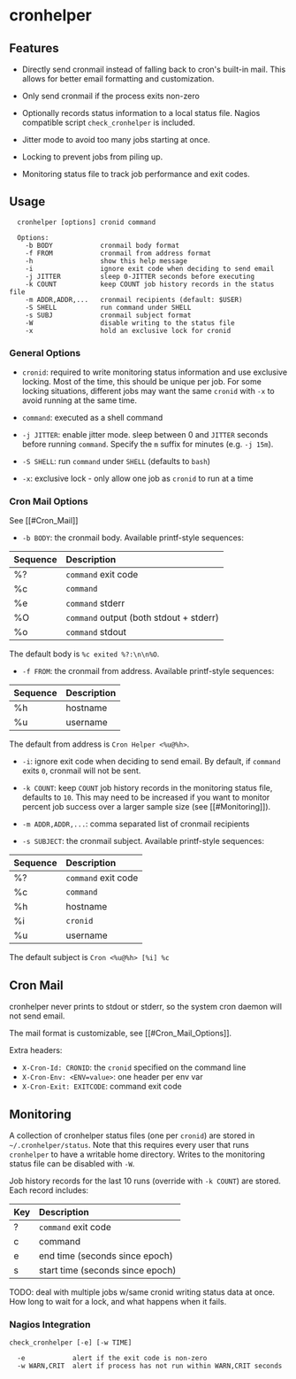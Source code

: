 # cronhelper

## Features

* Directly send cronmail instead of falling back to cron's built-in mail.
This allows for better email formatting and customization.

* Only send cronmail if the process exits non-zero

* Optionally records status information to a local status file. Nagios
compatible script `check_cronhelper` is included.

* Jitter mode to avoid too many jobs starting at once.

* Locking to prevent jobs from piling up.

* Monitoring status file to track job performance and exit codes.

## Usage

```
  cronhelper [options] cronid command

  Options:
    -b BODY            cronmail body format
    -f FROM            cronmail from address format
    -h                 show this help message
    -i                 ignore exit code when deciding to send email
    -j JITTER          sleep 0-JITTER seconds before executing
    -k COUNT           keep COUNT job history records in the status file
    -m ADDR,ADDR,...   cronmail recipients (default: $USER)
    -S SHELL           run command under SHELL
    -s SUBJ            cronmail subject format
    -W                 disable writing to the status file
    -x                 hold an exclusive lock for cronid
```

### General Options

* `cronid`: required to write monitoring status information and use exclusive
  locking. Most of the time, this should be unique per job. For some locking
  situations, different jobs may want the same `cronid` with `-x` to avoid
  running at the same time.

* `command`: executed as a shell command

* `-j JITTER`: enable jitter mode. sleep between 0 and `JITTER` seconds before
  running `command`. Specify the `m` suffix for minutes (e.g. `-j 15m`).

* `-S SHELL`: run `command` under `SHELL` (defaults to `bash`)

* `-x`: exclusive lock - only allow one job as `cronid` to run at a time

### Cron Mail Options

See [[#Cron_Mail]]

* `-b BODY`: the cronmail body. Available printf-style sequences:

| Sequence | Description |
| :--- | :--- |
| %? | `command` exit code |
| %c | `command` |
| %e | `command` stderr |
| %O | `command` output (both stdout + stderr) |
| %o | `command` stdout |

The default body is `%c exited %?:\n\n%O`.

* `-f FROM`: the cronmail from address. Available printf-style sequences:

| Sequence | Description |
| :--- | :--- |
| %h | hostname |
| %u | username |

The default from address is `Cron Helper <%u@%h>`.

* `-i`: ignore exit code when deciding to send email. By default, if `command`
  exits `0`, cronmail will not be sent.

* `-k COUNT`: keep `COUNT` job history records in the monitoring status file,
  defaults to `10`. This may need to be increased if you want to monitor percent
  job success over a larger sample size (see [[#Monitoring]]).

* `-m ADDR,ADDR,...`: comma separated list of cronmail recipients

* `-s SUBJECT`: the cronmail subject. Available printf-style sequences:

| Sequence | Description |
| :--- | :--- |
| %? | `command` exit code |
| %c | `command` |
| %h | hostname |
| %i | `cronid` |
| %u | username |

The default subject is `Cron <%u@%h> [%i] %c`

## Cron Mail

cronhelper never prints to stdout or stderr, so the system cron daemon will
not send email.

The mail format is customizable, see [[#Cron_Mail_Options]].

Extra headers:

* `X-Cron-Id: CRONID`: the `cronid` specified on the command line
* `X-Cron-Env: <ENV=value>`: one header per env var
* `X-Cron-Exit: EXITCODE`: command exit code

## Monitoring

A collection of cronhelper status files (one per `cronid`) are stored in
`~/.cronhelper/status`. Note that this requires every user that runs
`cronhelper` to have a writable home directory. Writes to the monitoring
status file can be disabled with `-W`.

Job history records for the last 10 runs (override with `-k COUNT`) are
stored. Each record includes:

| Key | Description |
| :--- | :--- |
| ? | `command` exit code |
| c | command |
| e | end time (seconds since epoch) |
| s | start time (seconds since epoch) |

TODO: deal with multiple jobs w/same cronid writing status data at once.
How long to wait for a lock, and what happens when it fails.

### Nagios Integration

```
check_cronhelper [-e] [-w TIME]

  -e            alert if the exit code is non-zero
  -w WARN,CRIT  alert if process has not run within WARN,CRIT seconds
```
